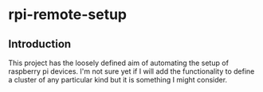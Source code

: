 # rpi-remote-setup

## Introduction

This project has the loosely defined aim of automating the setup of raspberry pi devices. I'm not sure yet if I will add the functionality to define a cluster of any particular kind but it is something I might consider.